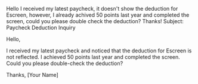 Hello I received my latest paycheck, it doesn't show the deduction for Escreen, however, I already achived 50 points last year and completed the screen, could you please double check the deduction? Thanks!
Subject: Paycheck Deduction Inquiry

Hello,

I received my latest paycheck and noticed that the deduction for Escreen is not reflected. I achieved 50 points last year and completed the screen. Could you please double-check the deduction?

Thanks,
[Your Name]